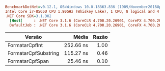 ``` ini

BenchmarkDotNet=v0.12.1, OS=Windows 10.0.18363.836 (1909/November2018Update/19H2)
Intel Core i7-8565U CPU 1.80GHz (Whiskey Lake), 1 CPU, 8 logical and 4 physical cores
.NET Core SDK=3.1.302
  [Host]     : .NET Core 3.1.6 (CoreCLR 4.700.20.26901, CoreFX 4.700.20.31603), X64 RyuJIT
  DefaultJob : .NET Core 3.1.6 (CoreCLR 4.700.20.26901, CoreFX 4.700.20.31603), X64 RyuJIT


```
|            Versão    |     Média | Razão |
|--------------------- |----------:|------:|
|       FormatarCpfInt | 252.66 ns |  1.00 |
| FormatarCpfSubstring | 115.27 ns |  0.46 |
|      FormatarCpfSpan |  25.46 ns |  0.10 |
